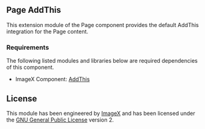 ## Page AddThis

This extension module of the Page component provides the default AddThis integration for the Page content.

### Requirements

The following listed modules and libraries below are required dependencies of this component.

* ImageX Component: [AddThis](http://github.com/imagex/imagex_addthis)

## License

This module has been engineered by [ImageX](http://www.imagexmedia.com) and has been licensed under the [GNU General Public License](http://www.gnu.org/licenses/gpl-2.0.html) version 2.